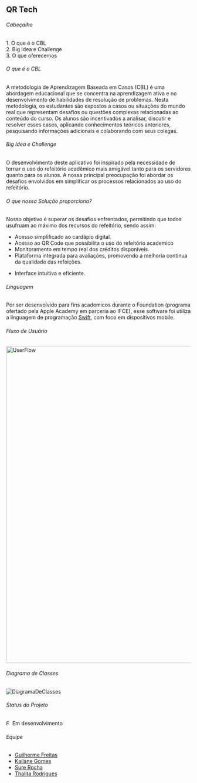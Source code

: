 <h2>QR Tech</h2> 

<h6>Cabeçalho</h6>
1. O que é o CBL <br>
2. Big Idea e Challenge <br>
3. O que oferecemos <br>


<h6>O que é o CBL</h6>
<p> A metodologia de Aprendizagem Baseada em Casos (CBL) é uma abordagem educacional que se concentra na aprendizagem ativa e no desenvolvimento de habilidades de resolução de problemas. Nesta metodologia, os estudantes são expostos a casos ou situações do mundo real que representam desafios ou questões complexas relacionadas ao conteúdo do curso. Os alunos são incentivados a analisar, discutir e resolver esses casos, aplicando conhecimentos teóricos anteriores, pesquisando informações adicionais e colaborando com seus colegas. </p>

<h6>Big Idea e Challenge</h6>
<p>O desenvolvimento deste aplicativo foi inspirado pela necessidade de tornar o uso do refeitório acadêmico mais amigável tanto para os servidores quanto para os alunos. A nossa principal preocupação foi abordar os desafios envolvidos em simplificar os processos relacionados ao uso do refeitório.</p>

<h6>O que nossa Solução proporciona?</h6>

<p> Nosso objetivo é superar os desafios enfrentados, permitindo que todos usufruam ao máximo dos recursos do refeitório, sendo assim: <br>
  
-  Acesso simplificado ao cardápio digital. <br>
-  Acesso ao QR Code que possibilita o uso do refeitório academico <br>
-  Monitoramento em tempo real dos créditos disponíveis. <br>
-  Plataforma integrada para avaliações, promovendo a melhoria contínua da qualidade das refeições. <br> </p>
-  Interface intuitiva e eficiente. <br> </p>

<h6>Linguagem</h6>

Por ser desenvolvido para fins academicos durante o Foundation (programa ofertado pela Apple Academy em parceria ao IFCE), esse software foi utiliza a linguagem de programação [Swift]("https://www.apple.com/br/swift/"), com foco em dispositivos mobile.

<h6>Fluxo de Usuário</h6>
<img width="862" alt="UserFlow" src="https://github.com/surerocha/CodeTech/assets/112733274/84496322-d83e-40c2-9ff0-5a4e2fd03397">

<h6>Diagrama de Classes</h6>
<img alt="DiagramaDeClasses" src="https://github.com/surerocha/CodeTech/assets/126790749/849e8c1f-043f-4012-bd93-8b262e13de78">



<h6>Status do Projeto</h6>
<img width="13" alt="EmDesenvolvimento" src="https://github.com/surerocha/CodeTech/assets/112733274/22e9d84b-328e-4f1b-88dd-311a06e1c2f6">
Em desenvolvimento
<!--https://img.icons8.com/?size=2x&id=sqtFXLm3EutZ&format=png -> p qnd ficar pronto-->

<h6>Equipe</h6>

<p> 
  
- [Guilherme Freitas]("link") <br>
- [Kailane Gomes]("link") <br>
- [Sure Rocha]("link") <br>
- [Thalita Rodrigues]("link") <br>

</p>
